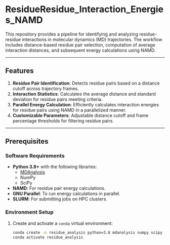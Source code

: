 # ResidueResidue_Interaction_Energies_NAMD

This repository provides a pipeline for identifying and analyzing residue-residue interactions in molecular dynamics (MD) trajectories. The workflow includes distance-based residue pair selection, computation of average interaction distances, and subsequent energy calculations using NAMD.

---

## Features
1. **Residue Pair Identification**: Detects residue pairs based on a distance cutoff across trajectory frames.
2. **Interaction Statistics**: Calculates the average distance and standard deviation for residue pairs meeting criteria.
3. **Parallel Energy Calculation**: Efficiently calculates interaction energies for residue pairs using NAMD in a parallelized manner.
4. **Customizable Parameters**: Adjustable distance cutoff and frame percentage thresholds for filtering residue pairs.

---

## Prerequisites

### Software Requirements
- **Python 3.8+** with the following libraries:
  - [MDAnalysis](https://www.mdanalysis.org/)
  - NumPy
  - SciPy
- **NAMD**: For residue pair energy calculations.
- **GNU Parallel**: To run energy calculations in parallel.
- **SLURM**: For submitting jobs on HPC clusters.

### Environment Setup
1. Create and activate a `conda` virtual environment:
   ```bash
   conda create -n residue_analysis python=3.8 mdanalysis numpy scipy -y
   conda activate residue_analysis
